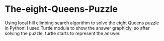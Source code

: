 # The-eight-Queens-Puzzle
Using local hill climbing search algorithm to solve the eight Queens puzzle in Python!
I used Turtle module to show the answer graphicly, so after solving the puzzle, turtle starts to represent the answer.
